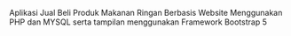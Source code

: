 Aplikasi Jual Beli Produk Makanan Ringan Berbasis Website Menggunakan PHP dan MYSQL serta tampilan menggunakan Framework Bootstrap 5
